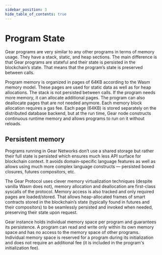 ```yaml
---
sidebar_position: 3
hide_table_of_contents: true
---
```


# Program State

Gear programs are very similar to any other programs in terms of memory usage. They have a stack, static, and heap sections. The main difference is that Gear programs are stateful and their state is persisted in the blockchain’s state. That means that the program’s state is preserved between calls.

Program memory is organized in pages of 64KB according to the Wasm memory model. These pages are used for static data as well as for heap allocations. The stack is not persisted between calls. If the program needs more memory, it can allocate additional pages. The program can also deallocate pages that are not needed anymore. Each memory block allocation requires a gas fee. Each page (64KB) is stored separately on the distributed database backend, but at the run time, Gear node constructs continuous runtime memory and allows programs to run on it without reloads.

## Persistent memory

Programs running in Gear Networks don’t use a shared storage but rather their full state is persisted which ensures much less API surface for blockchain context. It avoids domain-specific language features as well as allows using much more complex language constructs — persisted boxed closures, futures compositors, etc.

The Gear Protocol uses clever memory virtualization techniques (despite vanilla Wasm does not), memory allocation and deallocation are first-class syscalls of the protocol. Memory access is also tracked and only required pages are loaded/stored. That allows heap-allocated frames of smart contracts stored in the blockchain’s state (typically found in futures and their compositors) to be seamlessly persisted and invoked when needed, preserving their state upon request.

Gear instance holds individual memory space per program and guarantees its persistence. A program can read and write only within its own memory space and has no access to the memory space of other programs. Individual memory space is reserved for a program during its initialization and does not require an additional fee (it is included in the program's initialization fee).
